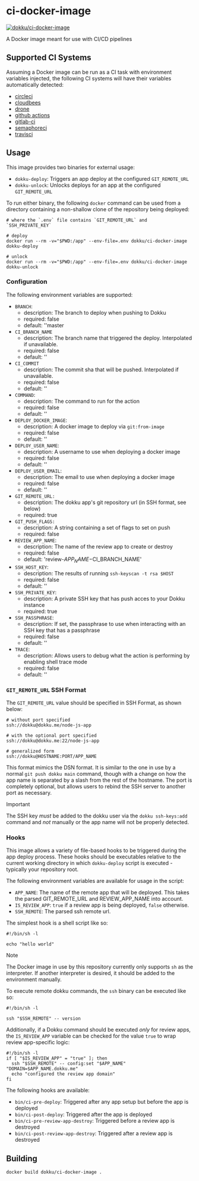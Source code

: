 # ci-docker-image

[![dokku/ci-docker-image](http://dockeri.co/image/dokku/ci-docker-image)](https://registry.hub.docker.com/r/dokku/ci-docker-image)

A Docker image meant for use with CI/CD pipelines

## Supported CI Systems

Assuming a Docker image can be run as a CI task with environment variables
injected, the following CI systems will have their variables automatically
detected:

- [circleci](https://circleci.com/)
- [cloudbees](https://www.cloudbees.com/)
- [drone](https://www.drone.io/)
- [github actions](https://github.com/features/actions)
- [gitlab-ci](https://about.gitlab.com/stages-devops-lifecycle/continuous-integration/)
- [semaphoreci](https://semaphoreci.com/)
- [travisci](https://travis-ci.com/)

## Usage

This image provides two binaries for external usage:

- `dokku-deploy`: Triggers an app deploy at the configured `GIT_REMOTE_URL`
- `dokku-unlock`: Unlocks deploys for an app at the configured `GIT_REMOTE_URL`

To run either binary, the following `docker` command can be used from a
directory containing a non-shallow clone of the repository being deployed:

```shell
# where the `.env` file contains `GIT_REMOTE_URL` and `SSH_PRIVATE_KEY`

# deploy
docker run --rm -v="$PWD:/app" --env-file=.env dokku/ci-docker-image dokku-deploy

# unlock
docker run --rm -v="$PWD:/app" --env-file=.env dokku/ci-docker-image dokku-unlock
```

### Configuration

The following environment variables are supported:

- `BRANCH`:
  - description: The branch to deploy when pushing to Dokku
  - required: false
  - default: ''master
- `CI_BRANCH_NAME`
  - description: The branch name that triggered the deploy. Interpolated if unavailable.
  - required: false
  - default: ''
- `CI_COMMIT`
  - description: The commit sha that will be pushed. Interpolated if unavailable.
  - required: false
  - default: ''
- `COMMAND`:
  - description: The command to run for the action
  - required: false
  - default: ''
- `DEPLOY_DOCKER_IMAGE`:
  - description: A docker image to deploy via `git:from-image`
  - required: false
  - default: ''
- `DEPLOY_USER_NAME`:
  - description: A username to use when deploying a docker image
  - required: false
  - default: ''
- `DEPLOY_USER_EMAIL`:
  - description: The email to use when deploying a docker image
  - required: false
  - default: ''
- `GIT_REMOTE_URL:`
  - description: The dokku app's git repository url (in SSH format, see below)
  - required: true
- `GIT_PUSH_FLAGS:`
  - description: A string containing a set of flags to set on push
  - required: false
- `REVIEW_APP_NAME`:
  - description: The name of the review app to create or destroy
  - required: false
  - default: 'review-$APP_NAME-$CI_BRANCH_NAME'
- `SSH_HOST_KEY`:
  - description: The results of running `ssh-keyscan -t rsa $HOST`
  - required: false
  - default: ''
- `SSH_PRIVATE_KEY`:
  - description: A private SSH key that has push acces to your Dokku instance
  - required: true
- `SSH_PASSPHRASE`:
  - description: If set, the passphrase to use when interacting with an SSH key that has a passphrase
  - required: false
  - default: ''
- `TRACE`:
  - description: Allows users to debug what the action is performing by enabling shell trace mode
  - required: false
  - default: ''

### `GIT_REMOTE_URL` SSH Format

The `GIT_REMOTE_URL` value should be specified in SSH Format, as shown below:

```shell
# without port specified
ssh://dokku@dokku.me/node-js-app

# with the optional port specified
ssh://dokku@dokku.me:22/node-js-app

# generalized form
ssh://dokku@HOSTNAME:PORT/APP_NAME
```

This format mimics the DSN format. It is similar to the one in use by a normal `git push dokku main` command, though with a change on how the app name is separated by a slash from the rest of the hostname. The port is completely optional, but allows users to rebind the SSH server to another port as necessary.

> [!IMPORTANT]
> The SSH key _must_ be added to the dokku user via the `dokku ssh-keys:add` command and _not_ manually or the app name will not be properly detected.

### Hooks

This image allows a variety of file-based hooks to be triggered during the app
deploy process. These hooks should be executables relative to the current working
directory in which `dokku-deploy` script is executed - typically your repository root.

The following environment variables are available for usage in the script:

- `APP_NAME`: The name of the remote app that will be deployed. This takes
the parsed GIT_REMOTE_URL and REVIEW_APP_NAME into account.
- `IS_REVIEW_APP`: `true` if a review app is being deployed, `false` otherwise.
- `SSH_REMOTE`: The parsed ssh remote url.

The simplest hook is a shell script like so:

```shell
#!/bin/sh -l

echo "hello world"
```

> [!NOTE]
> The Docker image in use by this repository currently only supports `sh` as
> the interpreter. If another interpreter is desired, it should be added to the
> environment manually.

To execute remote dokku commands, the `ssh` binary can be executed like so:

```shell
#!/bin/sh -l

ssh "$SSH_REMOTE" -- version
```

Additionally, if a Dokku command should be executed _only_ for review apps,
the `IS_REVIEW_APP` variable can be checked for the value `true` to wrap
review app-specific logic:

```shell
#!/bin/sh -l
if [ "$IS_REVIEW_APP" = "true" ]; then
  ssh "$SSH_REMOTE" -- config:set "$APP_NAME" "DOMAIN=$APP_NAME.dokku.me"
  echo "configured the review app domain"
fi
```

The following hooks are available:

- `bin/ci-pre-deploy`: Triggered after any app setup but before the app is deployed
- `bin/ci-post-deploy`: Triggered after the app is deployed
- `bin/ci-pre-review-app-destroy`: Triggered before a review app is destroyed
- `bin/ci-post-review-app-destroy`: Triggered after a review app is destroyed

## Building

```text
docker build dokku/ci-docker-image .
```
